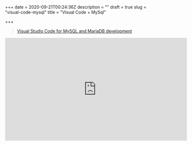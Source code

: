 +++
date = 2020-09-21T00:24:36Z
description = ""
draft = true
slug = "visual-code-mysql"
title = "Visual Code + MySql"

+++


<blockquote class="wp-embedded-content"><a href="https://www.sqlshack.com/visual-studio-code-for-mysql-and-mariadb-development/">Visual Studio Code for MySQL and MariaDB development</a></blockquote>
<script type='text/javascript'>
<!--//--><![CDATA[//><!--
		/*! This file is auto-generated */
		!function(d,l){"use strict";var e=!1,o=!1;if(l.querySelector)if(d.addEventListener)e=!0;if(d.wp=d.wp||{},!d.wp.receiveEmbedMessage)if(d.wp.receiveEmbedMessage=function(e){var t=e.data;if(t)if(t.secret||t.message||t.value)if(!/[^a-zA-Z0-9]/.test(t.secret)){var r,a,i,s,n,o=l.querySelectorAll('iframe[data-secret="'+t.secret+'"]'),c=l.querySelectorAll('blockquote[data-secret="'+t.secret+'"]');for(r=0;r<c.length;r++)c[r].style.display="none";for(r=0;r<o.length;r++)if(a=o[r],e.source===a.contentWindow){if(a.removeAttribute("style"),"height"===t.message){if(1e3<(i=parseInt(t.value,10)))i=1e3;else if(~~i<200)i=200;a.height=i}if("link"===t.message)if(s=l.createElement("a"),n=l.createElement("a"),s.href=a.getAttribute("src"),n.href=t.value,n.host===s.host)if(l.activeElement===a)d.top.location.href=t.value}}},e)d.addEventListener("message",d.wp.receiveEmbedMessage,!1),l.addEventListener("DOMContentLoaded",t,!1),d.addEventListener("load",t,!1);function t(){if(!o){o=!0;var e,t,r,a,i=-1!==navigator.appVersion.indexOf("MSIE 10"),s=!!navigator.userAgent.match(/Trident.*rv:11\./),n=l.querySelectorAll("iframe.wp-embedded-content");for(t=0;t<n.length;t++){if(!(r=n[t]).getAttribute("data-secret"))a=Math.random().toString(36).substr(2,10),r.src+="#?secret="+a,r.setAttribute("data-secret",a);if(i||s)(e=r.cloneNode(!0)).removeAttribute("security"),r.parentNode.replaceChild(e,r)}}}}(window,document);
//--><!]]>
</script><iframe sandbox="allow-scripts" security="restricted" src="https://www.sqlshack.com/visual-studio-code-for-mysql-and-mariadb-development/embed/" width="600" height="338" title="&#8220;Visual Studio Code for MySQL and MariaDB development&#8221; &#8212; SQL Shack - articles about database auditing, server performance, data recovery, and more" frameborder="0" marginwidth="0" marginheight="0" scrolling="no" class="wp-embedded-content"></iframe>



